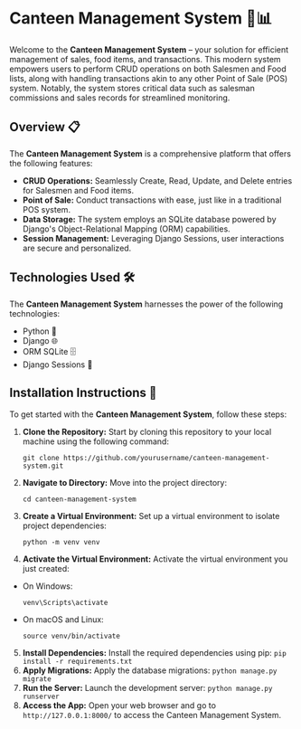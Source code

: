 # Canteen Management System 🍔📊

Welcome to the **Canteen Management System** – your solution for efficient management of sales, food items, and transactions. This modern system empowers users to perform CRUD operations on both Salesmen and Food lists, along with handling transactions akin to any other Point of Sale (POS) system. Notably, the system stores critical data such as salesman commissions and sales records for streamlined monitoring.

## Overview 📋

The **Canteen Management System** is a comprehensive platform that offers the following features:

- **CRUD Operations:** Seamlessly Create, Read, Update, and Delete entries for Salesmen and Food items.
- **Point of Sale:** Conduct transactions with ease, just like in a traditional POS system.
- **Data Storage:** The system employs an SQLite database powered by Django's Object-Relational Mapping (ORM) capabilities.
- **Session Management:** Leveraging Django Sessions, user interactions are secure and personalized.

## Technologies Used 🛠️

The **Canteen Management System** harnesses the power of the following technologies:

- Python 🐍
- Django 🌐
- ORM SQLite 🗄️
- Django Sessions 🔐

## Installation Instructions 🚀

To get started with the **Canteen Management System**, follow these steps:

1. **Clone the Repository:** Start by cloning this repository to your local machine using the following command:
   ```
   git clone https://github.com/yourusername/canteen-management-system.git
   ```
3. **Navigate to Directory:** Move into the project directory:
   ```
   cd canteen-management-system
   ```
5. **Create a Virtual Environment:** Set up a virtual environment to isolate project dependencies:
   ```
   python -m venv venv
   ```
7. **Activate the Virtual Environment:** Activate the virtual environment you just created:
- On Windows:
  ```
  venv\Scripts\activate
  ```
- On macOS and Linux:
  ```
  source venv/bin/activate
  ```
5. **Install Dependencies:** Install the required dependencies using pip:
   ```pip install -r requirements.txt```
6. **Apply Migrations:** Apply the database migrations:
   ```python manage.py migrate```
7. **Run the Server:** Launch the development server:
   ```python manage.py runserver```
8. **Access the App:** Open your web browser and go to `http://127.0.0.1:8000/` to access the Canteen Management System.
